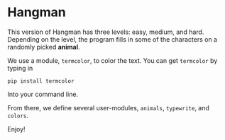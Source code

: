 Hangman
=======

This version of Hangman has three levels: easy, medium, and hard.
Depending on the level, the program fills in some of the characters on a randomly picked **animal**.

We use a module, `termcolor`, to color the text. You can get `termcolor` by typing in

    pip install termcolor
    
Into your command line.

From there, we define several user-modules, `animals`, `typewrite`, and `colors`.

Enjoy!
